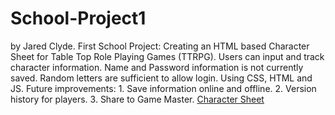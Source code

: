 # School-Project1
by Jared Clyde.
First School Project: Creating an HTML based Character Sheet for Table Top Role Playing Games (TTRPG).
Users can input and track character information. Name and Password information is not currently saved. Random letters are sufficient to allow login. 
Using CSS, HTML and JS.
Future improvements:
    1. Save information online and offline.
    2. Version history for players.
    3. Share to Game Master.
[Character Sheet](/Login.html)
